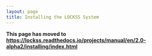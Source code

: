 ```yaml
---
layout: page
title: Installing the LOCKSS System
---
```


**This page has moved to <https://lockss.readthedocs.io/projects/manual/en/2.0-alpha2/installing/index.html>**
